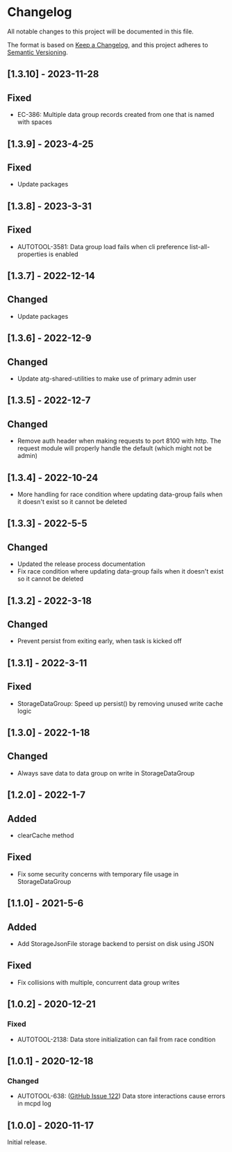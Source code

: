 # Changelog

All notable changes to this project will be documented in this file.

The format is based on [Keep a Changelog](https://keepachangelog.com/en/1.0.0/),
and this project adheres to [Semantic Versioning](https://semver.org/spec/v2.0.0.html).

## [1.3.10] - 2023-11-28
## Fixed
 - EC-386: Multiple data group records created from one that is named with spaces

## [1.3.9] - 2023-4-25
## Fixed
 - Update packages

## [1.3.8] - 2023-3-31
## Fixed
 - AUTOTOOL-3581: Data group load fails when cli preference list-all-properties is enabled

## [1.3.7] - 2022-12-14
## Changed
 - Update packages

## [1.3.6] - 2022-12-9
## Changed
 - Update atg-shared-utilities to make use of primary admin user

## [1.3.5] - 2022-12-7
## Changed
 - Remove auth header when making requests to port 8100 with http. The request module will properly handle the default (which might not be admin)

## [1.3.4] - 2022-10-24
- More handling for race condition where updating data-group fails when it doesn't exist so it cannot be deleted

## [1.3.3] - 2022-5-5
## Changed
- Updated the release process documentation
- Fix race condition where updating data-group fails when it doesn't exist so it cannot be deleted

## [1.3.2] - 2022-3-18
## Changed
- Prevent persist from exiting early, when task is kicked off

## [1.3.1] - 2022-3-11
## Fixed
- StorageDataGroup: Speed up persist() by removing unused write cache logic

## [1.3.0] - 2022-1-18
## Changed
- Always save data to data group on write in StorageDataGroup

## [1.2.0] - 2022-1-7
## Added
- clearCache method
## Fixed
- Fix some security concerns with temporary file usage in StorageDataGroup

## [1.1.0] - 2021-5-6
## Added
- Add StorageJsonFile storage backend to persist on disk using JSON
## Fixed
- Fix collisions with multiple, concurrent data group writes

## [1.0.2] - 2020-12-21
### Fixed
- AUTOTOOL-2138: Data store initialization can fail from race condition

## [1.0.1] - 2020-12-18
### Changed
- AUTOTOOL-638: ([GitHub Issue 122](https://github.com/F5Networks/f5-appsvcs-extension/issues/122)) Data store interactions cause errors in mcpd log

## [1.0.0] - 2020-11-17
Initial release.
